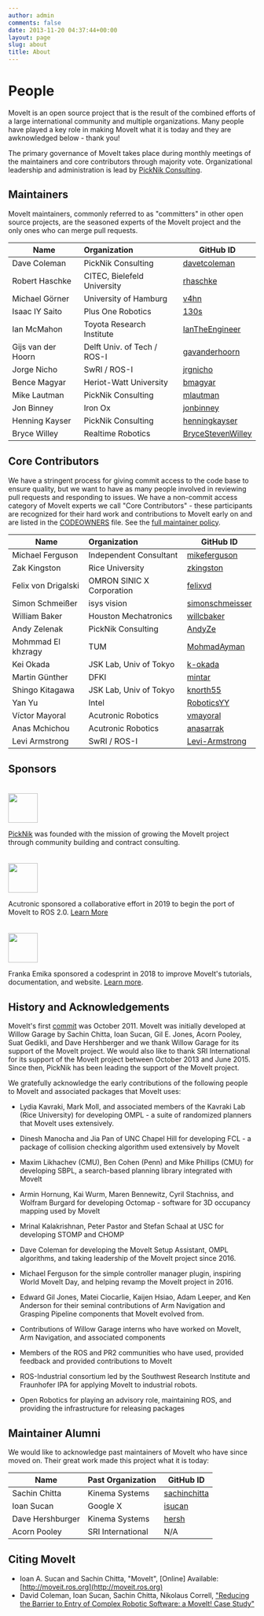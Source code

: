 ```yaml
---
author: admin
comments: false
date: 2013-11-20 04:37:44+00:00
layout: page
slug: about
title: About
---
```


# People

MoveIt is an open source project that is the result of the combined efforts of a large international community and multiple organizations. Many people have played a key role in making MoveIt what it is today and they are awknowledged below - thank you!

The primary governance of MoveIt takes place during monthly meetings of the maintainers and core contributors through majority vote. Organizational leadership and administration is lead by [PickNik Consulting](https://picknik.ai/).

## Maintainers

MoveIt maintainers, commonly referred to as "committers" in other open source projects, are the seasoned experts of the MoveIt project and the only ones who can merge pull requests.

Name               | Organization | GitHub ID
------------------ |:------------- |-------------|
Dave Coleman       | PickNik Consulting | [davetcoleman](https://github.com/davetcoleman)
Robert Haschke     | CITEC, Bielefeld University | [rhaschke](https://github.com/rhaschke)
Michael Görner     | University of Hamburg | [v4hn](https://github.com/v4hn)
Isaac IY Saito     | Plus One Robotics | [130s](https://github.com/130s)
Ian McMahon        | Toyota Research Institute | [IanTheEngineer](https://github.com/IanTheEngineer)
Gijs van der Hoorn | Delft Univ. of Tech / ROS-I | [gavanderhoorn](https://github.com/gavanderhoorn)
Jorge Nicho        | SwRI / ROS-I | [jrgnicho](https://github.com/jrgnicho)
Bence Magyar       | Heriot-Watt University | [bmagyar](https://github.com/bmagyar)
Mike Lautman       | PickNik Consulting | [mlautman](https://github.com/mlautman)
Jon Binney         | Iron Ox | [jonbinney](https://github.com/jonbinney)
Henning Kayser     | PickNik Consulting | [henningkayser](https://github.com/henningkayser)
Bryce Willey       | Realtime Robotics | [BryceStevenWilley](https://github.com/BryceStevenWilley)

## Core Contributors

We have a stringent process for giving commit access to the code base to ensure quality, but we want to have as many people involved in reviewing pull requests and responding to issues. We have a non-commit access category of MoveIt experts we call "Core Contributors" - these participants are recognized for their hard work and contributions to MoveIt early on and are listed in the [CODEOWNERS](https://github.com/ros-planning/moveit/blob/master/.github/CODEOWNERS) file. See the [full maintainer policy](maintainer_policy).

Name                | Organization  | GitHub ID
------------------- |:------------- |-------------|
Michael Ferguson    | Independent Consultant | [mikeferguson](https://github.com/mikeferguson)
Zak Kingston        | Rice University | [zkingston](https://github.com/zkingston)
Felix von Drigalski | OMRON SINIC X Corporation | [felixvd](https://github.com/felixvd)
Simon Schmeißer     | isys vision | [simonschmeisser](https://github.com/simonschmeisser)
William Baker       | Houston Mechatronics | [willcbaker](https://github.com/willcbaker)
Andy Zelenak        | PickNik Consulting | [AndyZe](https://github.com/AndyZe)
Mohmmad El khzragy  | TUM | [MohmadAyman](https://github.com/MohmadAyman)
Kei Okada           | JSK Lab, Univ of Tokyo | [k-okada](https://github.com/k-okada)
Martin Günther      | DFKI | [mintar](https://github.com/mintar)
Shingo Kitagawa     | JSK Lab, Univ of Tokyo | [knorth55](https://github.com/knorth55)
Yan Yu              | Intel | [RoboticsYY](https://github.com/RoboticsYY)
Víctor Mayoral      | Acutronic Robotics | [vmayoral](https://github.com/vmayoral)
Anas Mchichou       | Acutronic Robotics | [anasarrak](https://github.com/anasarrak)
Levi Armstrong      | SwRI / ROS-I | [Levi-Armstrong](https://github.com/Levi-Armstrong)

## Sponsors

<a href="http://picknik.ai"><img src="{{ site.url }}/assets/images/sponsors/picknik.png" height="60" style="margin-top:20px"/></a>

[PickNik](http://picknik.ai/) was founded with the mission of growing the MoveIt project through community building and contract consulting.

<a href="https://acutronicrobotics.com"><img src="{{ site.url }}/assets/images/sponsors/acutronicrobotics.jpg" height="60" style="margin-top:20px"/></a>

Acutronic sponsored a collaborative effort in 2019 to begin the port of MoveIt to ROS 2.0. [Learn More](https://moveit.ros.org/moveit!/ros/2019/03/01/announcing-the-moveit-2-port.html)

<a href="https://franka.de"><img src="{{ site.url }}/assets/images/sponsors/franka_logo.png" height="60" style="margin-top:20px"/></a>

Franka Emika sponsored a codesprint in 2018 to improve MoveIt's tutorials, documentation, and website. [Learn more](http://moveit.ros.org/moveit!/ros/2018/02/26/tutorials-documentation-codesprint.html).

## History and Acknowledgements

MoveIt's first [commit](https://github.com/ros-planning/moveit/commit/206e93c555a6ddcdbe826809c30b90b89bbb52d8) was October 2011. MoveIt was initially developed at Willow Garage by Sachin Chitta, Ioan Sucan, Gil E. Jones, Acorn Pooley, Suat Gedikli, and Dave Hershberger and we thank Willow Garage for its support of the MoveIt project. We would also like to thank SRI International for its support of the MoveIt project between October 2013 and June 2015. Since then, PickNik has been leading the support of the MoveIt project.

We gratefully acknowledge the early contributions of the following people to MoveIt and associated packages that MoveIt uses:

  * Lydia Kavraki, Mark Moll, and associated members of the Kavraki Lab (Rice University) for developing OMPL - a suite of randomized planners that MoveIt uses extensively.

  * Dinesh Manocha and Jia Pan of UNC Chapel Hill for developing FCL - a package of collision checking algorithm used extensively by MoveIt

  * Maxim Likhachev (CMU), Ben Cohen (Penn) and Mike Phillips (CMU) for developing SBPL, a search-based planning library integrated with MoveIt

  * Armin Hornung, Kai Wurm, Maren Bennewitz, Cyril Stachniss, and Wolfram Burgard for developing Octomap - software for 3D occupancy mapping used by MoveIt

  * Mrinal Kalakrishnan, Peter Pastor and Stefan Schaal at USC for developing STOMP and CHOMP

  * Dave Coleman for developing the MoveIt Setup Assistant, OMPL algorithms, and taking leadership of the MoveIt project since 2016.

  * Michael Ferguson for the simple controller manager plugin, inspiring World MoveIt Day, and helping revamp the MoveIt project in 2016.

  * Edward Gil Jones, Matei Ciocarlie, Kaijen Hsiao, Adam Leeper, and Ken Anderson for their seminal contributions of Arm Navigation and Grasping Pipeline components that MoveIt evolved from.

  * Contributions of Willow Garage interns who have worked on MoveIt, Arm Navigation, and associated components

  * Members of the ROS and PR2 communities who have used, provided feedback and provided contributions to MoveIt

  * ROS-Industrial consortium led by the Southwest Research Institute and Fraunhofer IPA for applying MoveIt to industrial robots.

  * Open Robotics for playing an advisory role, maintaining ROS, and providing the infrastructure for releasing packages

## Maintainer Alumni

We would like to acknowledge past maintainers of MoveIt who have since moved on. Their great work made this project what it is today:

Name | Past Organization | GitHub ID
------------ |:------------- |-------------|
Sachin Chitta | Kinema Systems | [sachinchitta](https://github.com/sachinchitta)
Ioan Sucan | Google X | [isucan](https://github.com/isucan)
Dave Hershburger | Kinema Systems | [hersh](https://github.com/hersh) |
Acorn Pooley | SRI International | N/A |

## Citing MoveIt

  * Ioan A. Sucan and Sachin Chitta, "MoveIt", [Online] Available: [http://moveit.ros.org](http://moveit.ros.org)
  * David Coleman, Ioan Sucan, Sachin Chitta, Nikolaus Correll, ["Reducing the Barrier to Entry of Complex Robotic Software: a MoveIt! Case Study"](https://arxiv.org/abs/1404.3785)
